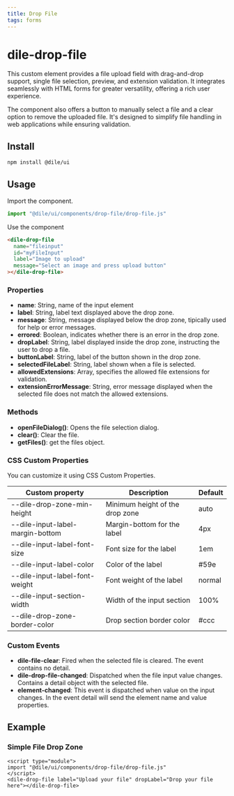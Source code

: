 ```yaml
---
title: Drop File
tags: forms
---
```


# dile-drop-file

This custom element provides a file upload field with drag-and-drop support, single file selection, preview, and extension validation. It integrates seamlessly with HTML forms for greater versatility, offering a rich user experience.

The component also offers a button to manually select a file and a clear option to remove the uploaded file. It's designed to simplify file handling in web applications while ensuring validation.

## Install

```bash
npm install @dile/ui
```

## Usage

Import the component.

```javascript
import "@dile/ui/components/drop-file/drop-file.js"
```

Use the component

```html
<dile-drop-file 
  name="fileinput"
  id="myFileInput" 
  label="Image to upload" 
  message="Select an image and press upload button"
></dile-drop-file>
```

### Properties

- **name**: String, name of the input element
- **label**: String, label text displayed above the drop zone.
- **message**: String, message displayed below the drop zone, tipically used for help or error messages.
- **errored**: Boolean, indicates whether there is an error in the drop zone.
- **dropLabel**: String, label displayed inside the drop zone, instructing the user to drop a file.
- **buttonLabel**: String, label of the button shown in the drop zone.
- **selectedFileLabel**: String, label shown when a file is selected.
- **allowedExtensions**: Array, specifies the allowed file extensions for validation.
- **extensionErrorMessage**: String, error message displayed when the selected file does not match the allowed extensions.

### Methods

- **openFileDialog()**: Opens the file selection dialog.
- **clear()**: Clear the file.
- **getFiles()**: get the files object.

### CSS Custom Properties

You can customize it using CSS Custom Properties.

Custom property | Description | Default
----------------|-------------|---------
--dile-drop-zone-min-height | Minimum height of the drop zone | auto
--dile-input-label-margin-bottom | Margin-bottom for the label | 4px
--dile-input-label-font-size | Font size for the label | 1em
--dile-input-label-color | Color of the label | #59e
--dile-input-label-font-weight | Font weight of the label | normal
--dile-input-section-width | Width of the input section | 100%
--dile-drop-zone-border-color | Drop section border color | #ccc

### Custom Events

- **dile-file-clear**: Fired when the selected file is cleared. The event contains no detail.
- **dile-drop-file-changed**: Dispatched when the file input value changes. Contains a detail object with the selected file.
- **element-changed**: This event is dispatched when value on the input changes. In the event detail will send the element name and value properties.

## Example

### Simple File Drop Zone

```html:preview
<script type="module">
import "@dile/ui/components/drop-file/drop-file.js"
</script>
<dile-drop-file label="Upload your file" dropLabel="Drop your file here"></dile-drop-file>
```
